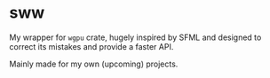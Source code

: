 # sww

My wrapper for `wgpu` crate, hugely inspired by SFML and designed to correct its mistakes and provide a faster API.

Mainly made for my own (upcoming) projects.